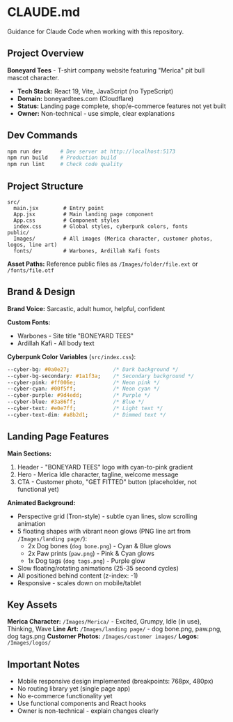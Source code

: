 # CLAUDE.md

Guidance for Claude Code when working with this repository.

## Project Overview

**Boneyard Tees** - T-shirt company website featuring "Merica" pit bull mascot character.

- **Tech Stack:** React 19, Vite, JavaScript (no TypeScript)
- **Domain:** boneyardtees.com (Cloudflare)
- **Status:** Landing page complete, shop/e-commerce features not yet built
- **Owner:** Non-technical - use simple, clear explanations

## Dev Commands

```bash
npm run dev      # Dev server at http://localhost:5173
npm run build    # Production build
npm run lint     # Check code quality
```

## Project Structure

```
src/
  main.jsx        # Entry point
  App.jsx         # Main landing page component
  App.css         # Component styles
  index.css       # Global styles, cyberpunk colors, fonts
public/
  Images/         # All images (Merica character, customer photos, logos, line art)
  fonts/          # Warbones, Ardillah Kafi fonts
```

**Asset Paths:** Reference public files as `/Images/folder/file.ext` or `/fonts/file.otf`

## Brand & Design

**Brand Voice:** Sarcastic, adult humor, helpful, confident

**Custom Fonts:**
- Warbones - Site title "BONEYARD TEES"
- Ardillah Kafi - All body text

**Cyberpunk Color Variables** (`src/index.css`):
```css
--cyber-bg: #0a0e27;              /* Dark background */
--cyber-bg-secondary: #1a1f3a;    /* Secondary background */
--cyber-pink: #ff006e;            /* Neon pink */
--cyber-cyan: #00f5ff;            /* Neon cyan */
--cyber-purple: #9d4edd;          /* Purple */
--cyber-blue: #3a86ff;            /* Blue */
--cyber-text: #e0e7ff;            /* Light text */
--cyber-text-dim: #a8b2d1;        /* Dimmed text */
```

## Landing Page Features

**Main Sections:**
1. Header - "BONEYARD TEES" logo with cyan-to-pink gradient
2. Hero - Merica Idle character, tagline, welcome message
3. CTA - Customer photo, "GET FITTED" button (placeholder, not functional yet)

**Animated Background:**
- Perspective grid (Tron-style) - subtle cyan lines, slow scrolling animation
- 5 floating shapes with vibrant neon glows (PNG line art from `/Images/landing page/`):
  - 2x Dog bones (`dog bone.png`) - Cyan & Blue glows
  - 2x Paw prints (`paw.png`) - Pink & Cyan glows
  - 1x Dog tags (`dog tags.png`) - Purple glow
- Slow floating/rotating animations (25-35 second cycles)
- All positioned behind content (z-index: -1)
- Responsive - scales down on mobile/tablet

## Key Assets

**Merica Character:** `/Images/Merica/` - Excited, Grumpy, Idle (in use), Thinking, Wave
**Line Art:** `/Images/landing page/` - dog bone.png, paw.png, dog tags.png
**Customer Photos:** `/Images/customer images/`
**Logos:** `/Images/logos/`

## Important Notes

- Mobile responsive design implemented (breakpoints: 768px, 480px)
- No routing library yet (single page app)
- No e-commerce functionality yet
- Use functional components and React hooks
- Owner is non-technical - explain changes clearly
